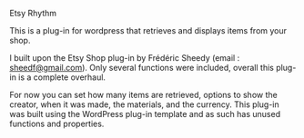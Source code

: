 Etsy Rhythm

This is a plug-in for wordpress that retrieves and displays items from your shop.

I built upon the Etsy Shop plug-in by Frédéric Sheedy  (email : sheedf@gmail.com). Only several functions were included,
overall this plug-in is a complete overhaul.

For now you can set how many items are retrieved, options to show the creator, when it was made, the materials, 
and the currency. This plug-in was built using the WordPress plug-in template and as such has unused functions and 
properties.


